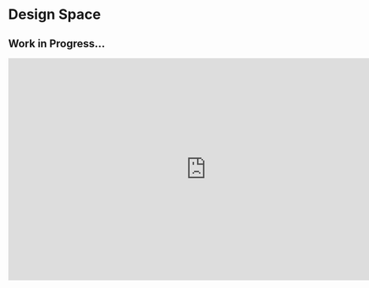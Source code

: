 # Design Space

## Work in Progress...

<iframe style="border: 1px solid rgba(0, 0, 0, 0.1);" width="800" height="450" src="https://embed.figma.com/board/52ohsoOtGdOqBKaxJt1Hzd/Untitled?node-id=0-1&t=OIUDYMNFfGj4fo4f-1" allowfullscreen></iframe>
